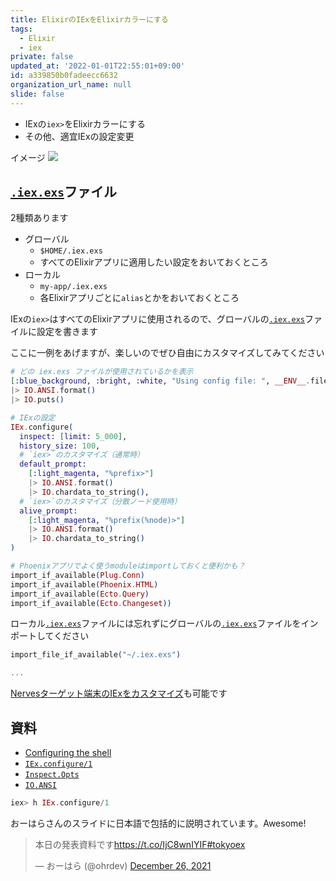 ```yaml
---
title: ElixirのIExをElixirカラーにする
tags:
  - Elixir
  - iex
private: false
updated_at: '2022-01-01T22:55:01+09:00'
id: a339850b0fadeecc6632
organization_url_name: null
slide: false
---
```


- IExの`iex>`をElixirカラーにする
- その他、適宜IExの設定変更

イメージ
![](https://user-images.githubusercontent.com/7563926/139561007-e9460682-065e-4ed9-b5ec-59e746b0fcd9.png)

## [`.iex.exs`]ファイル

2種類あります

- グローバル
  - `$HOME/.iex.exs`
  - すべてのElixirアプリに適用したい設定をおいておくところ
- ローカル
  - `my-app/.iex.exs`
  - 各Elixirアプリごとに`alias`とかをおいておくところ

IExの`iex>`はすべてのElixirアプリに使用されるので、グローバルの[`.iex.exs`]ファイルに設定を書きます

ここに一例をあげますが、楽しいのでぜひ自由にカスタマイズしてみてください

```elixir:~/.iex.exs
# どの iex.exs ファイルが使用されているかを表示
[:blue_background, :bright, :white, "Using config file: ", __ENV__.file]
|> IO.ANSI.format()
|> IO.puts()

# IExの設定
IEx.configure(
  inspect: [limit: 5_000],
  history_size: 100,
  # `iex>`のカスタマイズ（通常時）
  default_prompt:
    [:light_magenta, "%prefix>"]
    |> IO.ANSI.format()
    |> IO.chardata_to_string(),
  # `iex>`のカスタマイズ（分散ノード使用時）
  alive_prompt:
    [:light_magenta, "%prefix(%node)>"]
    |> IO.ANSI.format()
    |> IO.chardata_to_string()
)

# Phoenixアプリでよく使うmoduleはimportしておくと便利かも？
import_if_available(Plug.Conn)
import_if_available(Phoenix.HTML)
import_if_available(Ecto.Query)
import_if_available(Ecto.Changeset))
```

ローカル[`.iex.exs`]ファイルには忘れずにグローバルの[`.iex.exs`]ファイルをインポートしてください

```elixir:my-app/.iex.exs
import_file_if_available("~/.iex.exs")

...
```

[Nervesターゲット端末のIExをカスタマイズ](https://qiita.com/mnishiguchi/items/9e259b8836054bb5cb34)も可能です

## 資料

- [Configuring the shell]
- [`IEx.configure/1`]
- [`Inspect.Opts`]
- [`IO.ANSI`]

```elixir
iex> h IEx.configure/1
```

おーはらさんのスライドに日本語で包括的に説明されています。Awesome!

<blockquote class="twitter-tweet"><p lang="ja" dir="ltr">本日の発表資料です<a href="https://t.co/IjC8wnIYIF">https://t.co/IjC8wnIYIF</a><a href="https://twitter.com/hashtag/tokyoex?src=hash&amp;ref_src=twsrc%5Etfw">#tokyoex</a></p>&mdash; おーはら (@ohrdev) <a href="https://twitter.com/ohrdev/status/1474968395087237121?ref_src=twsrc%5Etfw">December 26, 2021</a></blockquote> <script async src="https://platform.twitter.com/widgets.js" charset="utf-8"></script>

<!-- Links -->
[`.iex.exs`]: https://hexdocs.pm/iex/IEx.html#module-the-iex-exs-file
[`IO.ANSI`]: https://hexdocs.pm/elixir/IO.ANSI.html
[`IEx.configure/1`]: https://hexdocs.pm/iex/IEx.html#configure/1
[`Inspect.Opts`]: https://hexdocs.pm/elixir/Inspect.Opts.html
[Configuring the shell]: https://hexdocs.pm/iex/IEx.html#module-configuring-the-shell
